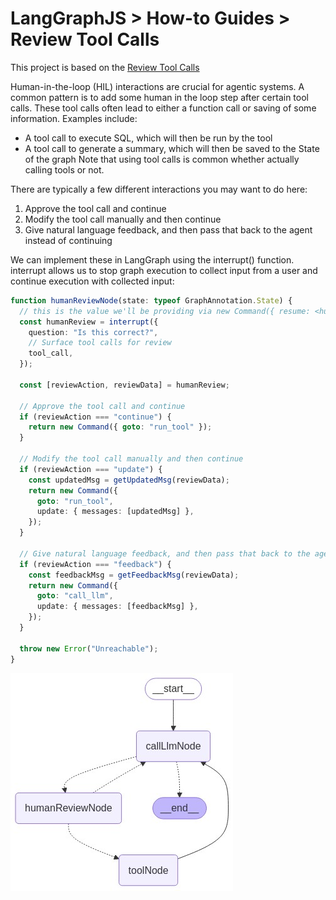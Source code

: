 # LangGraphJS > How-to Guides > Review Tool Calls

This project is based on the [Review Tool Calls](https://langchain-ai.github.io/langgraphjs/how-tos/review-tool-calls/)

Human-in-the-loop (HIL) interactions are crucial for agentic systems. A common pattern is to add some human in the loop step after certain tool calls. These tool calls often lead to either a function call or saving of some information. Examples include:

- A tool call to execute SQL, which will then be run by the tool
- A tool call to generate a summary, which will then be saved to the State of the graph
  Note that using tool calls is common whether actually calling tools or not.

There are typically a few different interactions you may want to do here:

1. Approve the tool call and continue
2. Modify the tool call manually and then continue
3. Give natural language feedback, and then pass that back to the agent instead of continuing

We can implement these in LangGraph using the interrupt() function. interrupt allows us to stop graph execution to collect input from a user and continue execution with collected input:

```ts
function humanReviewNode(state: typeof GraphAnnotation.State) {
  // this is the value we'll be providing via new Command({ resume: <human_review> })
  const humanReview = interrupt({
    question: "Is this correct?",
    // Surface tool calls for review
    tool_call,
  });

  const [reviewAction, reviewData] = humanReview;

  // Approve the tool call and continue
  if (reviewAction === "continue") {
    return new Command({ goto: "run_tool" });
  }

  // Modify the tool call manually and then continue
  if (reviewAction === "update") {
    const updatedMsg = getUpdatedMsg(reviewData);
    return new Command({
      goto: "run_tool",
      update: { messages: [updatedMsg] },
    });
  }

  // Give natural language feedback, and then pass that back to the agent
  if (reviewAction === "feedback") {
    const feedbackMsg = getFeedbackMsg(reviewData);
    return new Command({
      goto: "call_llm",
      update: { messages: [feedbackMsg] },
    });
  }

  throw new Error("Unreachable");
}
```

![basic](./diagram.png)
